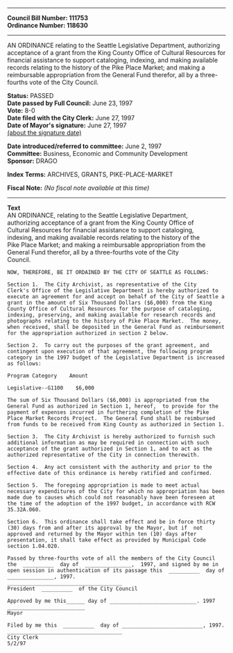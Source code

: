 * * * * *  
  
**Council Bill Number: [](#h0)[](#h2)111753**   
**Ordinance Number: 118630**  
  
* * * * *  
  
AN ORDINANCE relating to the Seattle Legislative Department, authorizing acceptance of a grant from the King County Office of Cultural Resources for financial assistance to support cataloging, indexing, and making available records relating to the history of the Pike Place Market; and making a reimbursable appropriation from the General Fund therefor, all by a three-fourths vote of the City Council.  
  
**Status:** PASSED   
**Date passed by Full Council:** June 23, 1997   
**Vote:** 8-0   
**Date filed with the City Clerk:** June 27, 1997   
**Date of Mayor's signature:** June 27, 1997   
[(about the signature date)](/~public/approvaldate.htm)   
  
  
**Date introduced/referred to committee:** June 2, 1997   
**Committee:** Business, Economic and Community Development   
**Sponsor:** DRAGO   
  
**Index Terms:** ARCHIVES, GRANTS, PIKE-PLACE-MARKET  
  
**Fiscal Note:** *(No fiscal note available at this time)*  
  
* * * * *  
  
**Text**  
    AN ORDINANCE, relating to the Seattle Legislative Department,  
    authorizing acceptance of a grant from the King County Office of  
    Cultural Resources for financial assistance to support cataloging,  
    indexing, and making available records relating to the history of the  
    Pike Place Market; and making a reimbursable appropriation from the  
    General Fund therefor, all by a three-fourths vote of the City  
    Council.  
  
    NOW, THEREFORE, BE IT ORDAINED BY THE CITY OF SEATTLE AS FOLLOWS:  
  
    Section 1.  The City Archivist, as representative of the City  
    Clerk's Office of the Legislative Department is hereby authorized to  
    execute an agreement for and accept on behalf of the City of Seattle a  
    grant in the amount of Six Thousand Dollars ($6,000) from the King  
    County Office of Cultural Resources for the purpose of cataloging,  
    indexing, preserving, and making available for research records and  
    photographs relating to the history of Pike Place Market.  The money,  
    when received, shall be deposited in the General Fund as reimbursement  
    for the appropriation authorized in section 2 below.  
  
    Section 2.  To carry out the purposes of the grant agreement, and  
    contingent upon execution of that agreement, the following program  
    category in the 1997 budget of the Legislative Department is increased  
    as follows:  
  
    Program Category    Amount  
  
    Legislative--G1100    $6,000  
  
    The sum of Six Thousand Dollars ($6,000) is appropriated from the  
    General Fund as authorized in Section 1, hereof,  to provide for the  
    payment of expenses incurred in furthering completion of the Pike  
    Place Market Records Project.  The General Fund shall be reimbursed  
    from funds to be received from King County as authorized in Section 1.  
  
    Section 3.  The City Archivist is hereby authorized to furnish such  
    additional information as may be required in connection with such  
    acceptance of the grant authorized in Section 1, and to act as the  
    authorized representative of the City in connection therewith.  
  
    Section 4.  Any act consistent with the authority and prior to the  
    effective date of this ordinance is hereby ratified and confirmed.  
  
    Section 5.  The foregoing appropriation is made to meet actual  
    necessary expenditures of the City for which no appropriation has been  
    made due to causes which could not reasonably have been foreseen at  
    the time of the adoption of the 1997 budget, in accordance with RCW  
    35.32A.060.  
  
    Section 6.  This ordinance shall take effect and be in force thirty  
    (30) days from and after its approval by the Mayor, but if  not  
    approved and returned by the Mayor within ten (10) days after  
    presentation, it shall take effect as provided by Municipal Code  
    section 1.04.020.  
  
    Passed by three-fourths vote of all the members of the City Council  
    the  __________  day of  _______________,  1997, and signed by me in  
    open session in authentication of its passage this  __________  day of  
    _______________, 1997.  
    _____________________________________  
    President  __________  of the City Council  
  
    Approved by me this______ day of ____________________________. 1997  
    _________________________  
    Mayor  
  
    Filed by me this  __________  day of __________________________, 1997.  
    _____________________________________  
    City Clerk  
    5/2/97  

